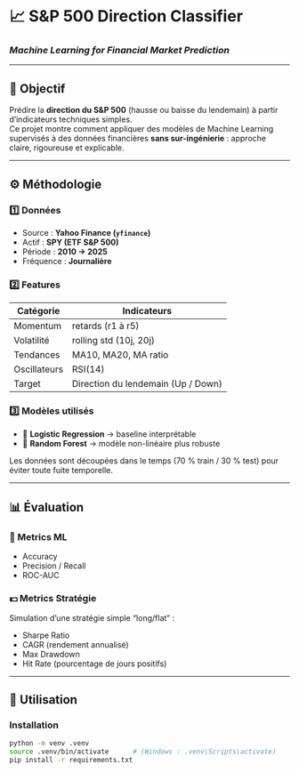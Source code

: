 # 📈 S&P 500 Direction Classifier  
### _Machine Learning for Financial Market Prediction_

---

## 🎯 Objectif
Prédire la **direction du S&P 500** (hausse ou baisse du lendemain) à partir d’indicateurs techniques simples.  
Ce projet montre comment appliquer des modèles de Machine Learning supervisés à des données financières **sans sur-ingénierie** : approche claire, rigoureuse et explicable.

---

## ⚙️ Méthodologie

### 1️⃣ Données
- Source : **Yahoo Finance (`yfinance`)**
- Actif : **SPY (ETF S&P 500)**  
- Période : **2010 → 2025**
- Fréquence : **Journalière**

### 2️⃣ Features
| Catégorie | Indicateurs |
|------------|-------------|
| Momentum | retards (r1 à r5) |
| Volatilité | rolling std (10j, 20j) |
| Tendances | MA10, MA20, MA ratio |
| Oscillateurs | RSI(14) |
| Target | Direction du lendemain (Up / Down) |

### 3️⃣ Modèles utilisés
- 🔹 **Logistic Regression** → baseline interprétable  
- 🔹 **Random Forest** → modèle non-linéaire plus robuste  

Les données sont découpées dans le temps (70 % train / 30 % test) pour éviter toute fuite temporelle.

---

## 📊 Évaluation

### 🧠 Metrics ML
- Accuracy  
- Precision / Recall  
- ROC-AUC  

### 💵 Metrics Stratégie
Simulation d’une stratégie simple “long/flat” :
- Sharpe Ratio  
- CAGR (rendement annualisé)  
- Max Drawdown  
- Hit Rate (pourcentage de jours positifs)  

---

## 🚀 Utilisation

### Installation
```bash
python -m venv .venv
source .venv/bin/activate      # (Windows : .venv\Scripts\activate)
pip install -r requirements.txt
